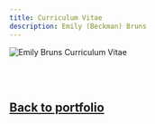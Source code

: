```yaml
---
title: Curriculum Vitae
description: Emily (Beckman) Bruns
---
```


<img src="https://eb-bruns.github.io/EmilyBruns_CV.pdf" alt="Emily Bruns Curriculum Vitae"/>

<br><br>
## <a href="https://eb-bruns.github.io">Back to portfolio</a>
